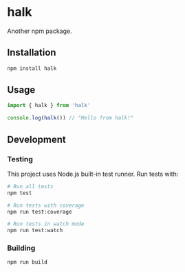 # halk

Another npm package.

## Installation
```bash
npm install halk
```

## Usage

```typescript
import { halk } from 'halk'

console.log(halk()) // "Hello from halk!"
```

## Development

### Testing

This project uses Node.js built-in test runner. Run tests with:

```bash
# Run all tests
npm test

# Run tests with coverage
npm run test:coverage

# Run tests in watch mode
npm run test:watch
```

### Building

```bash
npm run build
```
